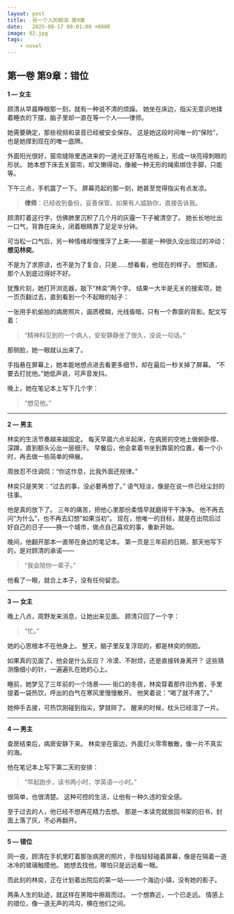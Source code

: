 ```yaml
---
layout: post
title:  另一个人的眼泪-第9章
date:   2025-08-17 09:01:00 +0800
image: 02.jpg
tags: 
    - novel
---
```


## **第一卷 第9章：错位**

**1 — 女主**

顾清从早晨睁眼那一刻，就有一种说不清的烦躁。
她坐在床边，指尖无意识地揉着睡衣的下摆，脑子里却一直在等一个人——律师。

她需要确定，那些视频和录音已经被安全保存。
这是她这段时间唯一的“保险”，也是她撑到现在的唯一底牌。

外面阳光很好，窗帘缝隙里透进来的一道光正好落在地板上，形成一块亮得刺眼的形状。
她本想下床去关窗帘，却又懒得动，像被一种无形的绳索绑住手脚，只能等。

下午三点，手机震了一下。
屏幕亮起的那一刻，她甚至觉得指尖有点发凉。

> **律师**：已经收到备份，妥善保管。如果有人威胁你，直接告诉我。

顾清盯着这行字，仿佛肺里沉积了几个月的灰霾一下子被清空了。
她长长地吐出一口气，背靠在床头，闭着眼睛靠了足足半分钟。

可当松一口气后，另一种情绪却慢慢浮了上来——那是一种很久没出现过的冲动：**想见林奕**。

不是为了求原谅，也不是为了复合，只是……想看看，他现在的样子。
想知道，那个人到底过得好不好。

犹豫片刻，她打开浏览器，敲下“林奕”两个字。
结果一大半是无关的搜索项，她一页页翻过去，直到看到一个不起眼的帖子：

一张用手机偷拍的病房照片，画质模糊，光线昏暗，只有一个靠窗的背影。配文写着：

> “精神科见到的一个病人，安安静静坐了很久，没说一句话。”

那侧脸，她一眼就认出来了。

手指悬在屏幕上，她本能地想点进去看更多细节，却在最后一秒关掉了屏幕。
“不要去打扰他。”她低声说，可声音发抖。

晚上，她在笔记本上写下几个字：

> “想见他。”

---

**2 — 男主**

林奕的生活节奏越来越固定。
每天早晨六点半起床，在病房的空地上做俯卧撑、深蹲，直到额头沁出一层细汗。
早餐后，他会拿着书坐到靠窗的位置，看一个小时，再去做一些简单的伸展。

周放忍不住调侃：“你这作息，比我外面还规律。”

林奕只是笑笑：“过去的事，没必要再想了。”
语气轻淡，像是在说一件已经尘封的往事。

他是真的放下了。
三年的痛苦，把他心里那份柔情早就磨得干干净净。
他不再去问“为什么”，也不再去幻想“如果当初”。
现在，他唯一的目标，就是在出院后过好自己的日子——换一个城市，做点自己喜欢的事，重新开始。

晚间，他翻开那本一直带在身边的笔记本。
第一页是三年前的日期，那天他写下的，是对顾清的承诺——

> “我会陪你一辈子。”

他看了一眼，就合上本子，没有任何留恋。

---

**3 — 女主**

晚上八点，周野发来消息，让她出来见面。
顾清只回了一个字：

> “忙。”

她的心思根本不在他身上。
整天，脑子里反复浮现的，都是林奕的侧脸。

如果真的见面了，他会是什么反应？
冷漠、不耐烦，还是直接转身离开？
这些猜测像细小的针，一遍遍扎在她的心上。

睡前，她梦见了三年前的一个场景——
街口的冬夜，林奕穿着那件旧外套，手里提着一袋热饮，呼出的白气在寒风里慢慢散开。
他笑着说：“喝了就不疼了。”

她伸手去接，可热饮刚碰到指尖，梦就碎了。
醒来的时候，枕头已经湿了一片。

---

**4 — 男主**

查房结束后，病房安静下来。
林奕坐在窗边，外面灯火零零散散，像一片不真实的海。

他在笔记本上写下第二天的安排：

> “早起跑步，读书两小时，学英语一小时。”

很简单，也很清楚。
这种可控的生活，让他有一种久违的安全感。

至于过去的人，他已经不想再花精力去想。
那是一本读完就放回书架的旧书，封面上落了灰，不必再翻开。

---

**5 — 错位**

同一夜，顾清在手机里盯着那张病房的照片，手指轻轻碰着屏幕，像是在隔着一道冰冷的玻璃触摸他。
她想去找他，哪怕只是远远看一眼。

而此刻的林奕，正在计划着出院后的第一站——一个海边小镇，没有她的影子。

两条人生的轨迹，就这样在黑暗中擦肩而过。
一个想靠近，一个已走远。
情感上的错位，像一道无声的鸿沟，横在他们之间。
